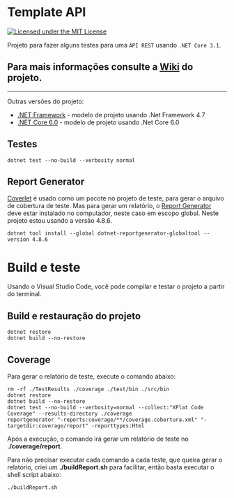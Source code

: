 # Template API

[![Licensed under the MIT License](https://img.shields.io/badge/License-MIT-blue.svg)](./LICENSE)

Projeto para fazer alguns testes para uma `API REST` usando `.NET Core 3.1`.

## Para mais informações consulte a [Wiki] do projeto.
___

Outras versões do projeto:

- [.NET Framework](https://github.com/RenatoPacheco/DotNet.TemplateApi/tree/dot-net-framework) - modelo de projeto usando .Net Framework 4.7
- [.NET Core 6.0](https://github.com/RenatoPacheco/DotNet.TemplateApi/tree/dot-net-core-6) - modelo de projeto usando .Net Core 6.0

## Testes

```
dotnet test --no-build --verbosity normal
```

## Report Generator

[Coverlet] é usado como um pacote no projeto de teste, para gerar o arquivo de cobertura de teste. Mas para gerar um relatório, o [Report Generator] deve estar instalado no computador, neste caso em escopo global. Neste projeto estou usando a versão 4.8.6.

```	
dotnet tool install --global dotnet-reportgenerator-globaltool --version 4.8.6
```

# Build e teste

Usando o Visual Studio Code, você pode compilar e testar o projeto a partir do terminal.

## Build e restauração do projeto

```
dotnet restore
dotnet build --no-restore
```

## Coverage

Para gerar o relatório de teste, execute o comando abaixo:

```
rm -rf ./TestResults ./coverage ./test/bin ./src/bin
dotnet restore
dotnet build --no-restore
dotnet test --no-build --verbosity=normal --collect:"XPlat Code Coverage" --results-directory ./coverage
reportgenerator "-reports:coverage/**/coverage.cobertura.xml" "-targetdir:coverage/report" -reporttypes:Html
```

Após a execução, o comando irá gerar um relatório de teste no **./coverage/report**.

Para não precisar executar cada comando a cada teste, que queira gerar o relatório, criei um **./buildReport.sh** para facilitar, então basta executar o shell script abaixo:

```	
./buildReport.sh
```

<!-- Links -->

[Wiki]: <https://github.com/RenatoPacheco/DotNet.TemplateApi/wiki>
[Visual Studio]:<https://visualstudio.microsoft.com/>
[VSCode]:<https://code.visualstudio.com/>
[.Net Core 3.1]:<https://docs.microsoft.com/en-us/dotnet/core/whats-new/dotnet-core-3-1>
[.NET 5]:<https://docs.microsoft.com/en-us/dotnet/core/whats-new/dotnet-5>
[Report Generator]:<https://github.com/danielpalme/ReportGenerator>
[Coverlet]:<https://github.com/coverlet-coverage/coverlet>
[shields.io]:<https://shields.io/category/coverage>